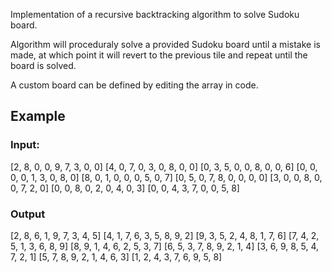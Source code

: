 Implementation of a recursive backtracking algorithm to solve Sudoku board.

Algorithm will proceduraly solve a provided Sudoku board until a mistake is made, at which point it will revert to the previous tile and repeat until the board is solved.

A custom board can be defined by editing the array in code.

## Example
### Input:
[2, 8, 0, 0, 9, 7, 3, 0, 0]
[4, 0, 7, 0, 3, 0, 8, 0, 0]
[0, 3, 5, 0, 0, 8, 0, 0, 6]
[0, 0, 0, 0, 1, 3, 0, 8, 0]
[8, 0, 1, 0, 0, 0, 5, 0, 7]
[0, 5, 0, 7, 8, 0, 0, 0, 0]
[3, 0, 0, 8, 0, 0, 7, 2, 0]
[0, 0, 8, 0, 2, 0, 4, 0, 3]
[0, 0, 4, 3, 7, 0, 0, 5, 8]
### Output
[2, 8, 6, 1, 9, 7, 3, 4, 5]
[4, 1, 7, 6, 3, 5, 8, 9, 2]
[9, 3, 5, 2, 4, 8, 1, 7, 6]
[7, 4, 2, 5, 1, 3, 6, 8, 9]
[8, 9, 1, 4, 6, 2, 5, 3, 7]
[6, 5, 3, 7, 8, 9, 2, 1, 4]
[3, 6, 9, 8, 5, 4, 7, 2, 1]
[5, 7, 8, 9, 2, 1, 4, 6, 3]
[1, 2, 4, 3, 7, 6, 9, 5, 8]
